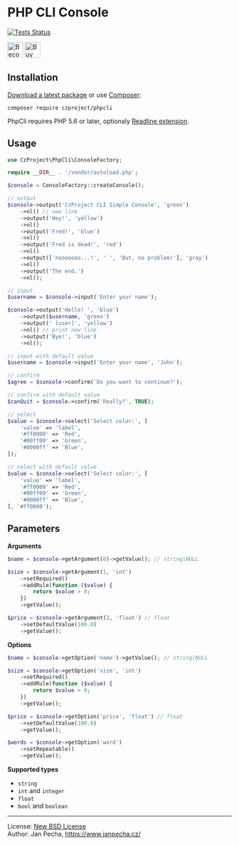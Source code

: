 PHP CLI Console
===============

[![Tests Status](https://github.com/czproject/phpcli/workflows/Tests/badge.svg)](https://github.com/czproject/phpcli/actions)

<a href="https://www.patreon.com/bePatron?u=9680759"><img src="https://c5.patreon.com/external/logo/become_a_patron_button.png" alt="Become a Patron!" height="35"></a>
<a href="https://www.paypal.me/janpecha/1eur"><img src="https://buymecoffee.intm.org/img/button-paypal-white.png" alt="Buy me a coffee" height="35"></a>


Installation
------------

[Download a latest package](https://github.com/czproject/phpcli/releases) or use [Composer](http://getcomposer.org/):

```
composer require czproject/phpcli
```

PhpCli requires PHP 5.6 or later, optionaly [Readline extension](http://www.php.net/manual/en/book.readline.php).


Usage
-----

``` php
use CzProject\PhpCli\ConsoleFactory;

require __DIR__ . '/vendor/autoload.php';

$console = ConsoleFactory::createConsole();

// output
$console->output('CzProject CLI Simple Console', 'green')
	->nl() // new line
	->output('Hey!', 'yellow')
	->nl()
	->output('Fred!', 'blue')
	->nl()
	->output('Fred is dead!', 'red')
	->nl()
	->output(['nooooooo...!', ' ', 'But, no problem!'], 'gray')
	->nl()
	->output('The end.')
	->nl();

// input
$username = $console->input('Enter your name');

$console->output('Hello! ', 'blue')
	->output($username, 'green')
	->output(' [user]', 'yellow')
	->nl() // print new line
	->output('Bye!', 'blue')
	->nl();

// input with default value
$username = $console->input('Enter your name', 'John');

// confirm
$agree = $console->confirm('Do you want to continue?');

// confirm with default value
$canQuit = $console->confirm('Really?', TRUE);

// select
$value = $console->select('Select color:', [
	'value' => 'label',
	'#ff0000' => 'Red',
	'#00ff00' => 'Green',
	'#0000ff' => 'Blue',
]);

// select with default value
$value = $console->select('Select color:', [
	'value' => 'label',
	'#ff0000' => 'Red',
	'#00ff00' => 'Green',
	'#0000ff' => 'Blue',
], '#ff0000');
```


## Parameters

**Arguments**

```php
$name = $console->getArgument(0)->getValue(); // string|NULL

$size = $console->getArgument(1, 'int')
	->setRequired()
	->addRule(function ($value) {
		return $value > 0;
	})
	->getValue();

$price = $console->getArgument(2, 'float') // float
	->setDefaultValue(100.0)
	->getValue();
```


**Options**

```php
$name = $console->getOption('name')->getValue(); // string|NULL

$size = $console->getOption('size', 'int')
	->setRequired()
	->addRule(function ($value) {
		return $value > 0;
	})
	->getValue();

$price = $console->getOption('price', 'float') // float
	->setDefaultValue(100.0)
	->getValue();

$words = $console->getOption('word')
	->setRepeatable()
	->getValue();
```


**Supported types**

* `string`
* `int` and `integer`
* `float`
* `bool` and `boolean`

--------------------------------------------------------------------------------

License: [New BSD License](license.md)
<br>Author: Jan Pecha, https://www.janpecha.cz/
